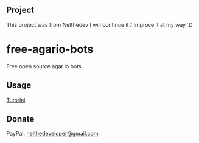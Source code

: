 ## Project
This project was from Nelthedev
I will continue it / Improve it at my way :D

# free-agario-bots
Free open source agar.io bots

## Usage
[Tutorial](https://www.youtube.com/watch?v=TkihvNIpiTw)

## Donate
PayPal: nelthedeveloper@gmail.com
